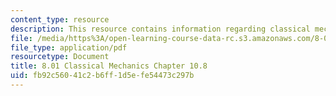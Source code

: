 ```yaml
---
content_type: resource
description: This resource contains information regarding classical mechanics.
file: /media/https%3A/open-learning-course-data-rc.s3.amazonaws.com/8-01sc-classical-mechanics-fall-2016/fb92c56041c2b6ff1d5efe54473c297b_MIT8_01F16_chapter10.8.pdf
file_type: application/pdf
resourcetype: Document
title: 8.01 Classical Mechanics Chapter 10.8
uid: fb92c560-41c2-b6ff-1d5e-fe54473c297b
---
```

